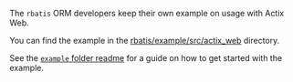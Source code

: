 The `rbatis` ORM developers keep their own example on usage with Actix Web.

You can find the example in the [rbatis/example/src/actix_web](https://github.com/rbatis/rbatis/blob/a1c09af45d9827f658e9f7ef5b58419e95b25fe7/example/src/actix_web/main.rs) directory.

See the [`example` folder readme](https://github.com/rbatis/rbatis/tree/master/example) for a guide on how to get started with the example.
